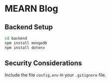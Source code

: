 # MEARN Blog

## Backend Setup

```bash
cd backend
npm install mongodb
npm install dotenv
```

## Security Considerations

Include the file `config.env` in your `.gitignore` file.
